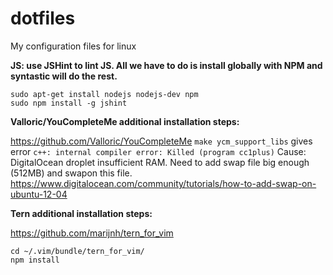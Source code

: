 dotfiles
========

My configuration files for linux


**JS: use JSHint to lint JS. All we have to do is install globally with NPM and syntastic will do the rest.**
```
sudo apt-get install nodejs nodejs-dev npm
sudo npm install -g jshint
```

**Valloric/YouCompleteMe additional installation steps:**

https://github.com/Valloric/YouCompleteMe 
`make ycm_support_libs` gives error `c++: internal compiler error: Killed (program cc1plus)`
Cause: DigitalOcean droplet insufficient RAM. Need to add swap file big enough (512MB) and swapon this file. 
https://www.digitalocean.com/community/tutorials/how-to-add-swap-on-ubuntu-12-04


**Tern additional installation steps:**

https://github.com/marijnh/tern_for_vim
```
cd ~/.vim/bundle/tern_for_vim/
npm install
```
